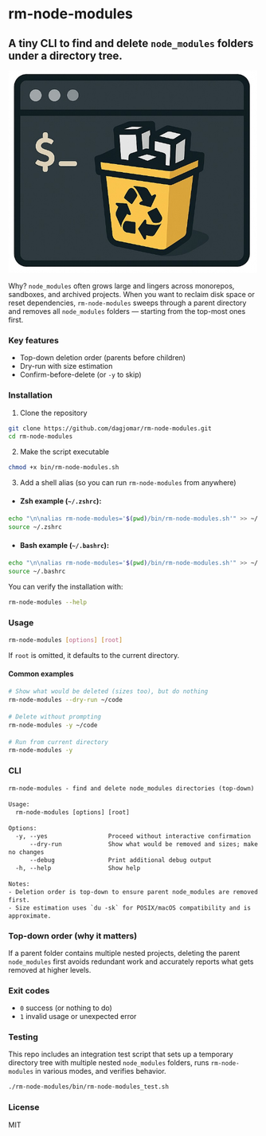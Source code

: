 # rm-node-modules

## A tiny CLI to find and delete `node_modules` folders under a directory tree.

<img src="./docs/rm-node-modules-illustration.jpg" alt="rm node modules logo illustration" width="500"/>

Why? `node_modules` often grows large and lingers across monorepos, sandboxes, and archived projects. When you want to reclaim disk space or reset dependencies, `rm-node-modules` sweeps through a parent directory and removes all `node_modules` folders — starting from the top-most ones first.

### Key features

- Top-down deletion order (parents before children)
- Dry-run with size estimation
- Confirm-before-delete (or `-y` to skip)

### Installation

1. Clone the repository

```bash
git clone https://github.com/dagjomar/rm-node-modules.git
cd rm-node-modules
```

2. Make the script executable

```bash
chmod +x bin/rm-node-modules.sh
```

3. Add a shell alias (so you can run `rm-node-modules` from anywhere)

- #### Zsh example (`~/.zshrc`):

```bash
echo "\n\nalias rm-node-modules='$(pwd)/bin/rm-node-modules.sh'" >> ~/.zshrc
source ~/.zshrc
```

- #### Bash example (`~/.bashrc`):

```bash
echo "\n\nalias rm-node-modules='$(pwd)/bin/rm-node-modules.sh'" >> ~/.bashrc
source ~/.bashrc
```

You can verify the installation with:

```bash
rm-node-modules --help
```

### Usage

```bash
rm-node-modules [options] [root]
```

If `root` is omitted, it defaults to the current directory.

#### Common examples

```bash
# Show what would be deleted (sizes too), but do nothing
rm-node-modules --dry-run ~/code

# Delete without prompting
rm-node-modules -y ~/code

# Run from current directory
rm-node-modules -y
```

### CLI

```text
rm-node-modules - find and delete node_modules directories (top-down)

Usage:
  rm-node-modules [options] [root]

Options:
  -y, --yes                 Proceed without interactive confirmation
      --dry-run             Show what would be removed and sizes; make no changes
      --debug               Print additional debug output
  -h, --help                Show help

Notes:
- Deletion order is top-down to ensure parent node_modules are removed first.
- Size estimation uses `du -sk` for POSIX/macOS compatibility and is approximate.
```

### Top-down order (why it matters)

If a parent folder contains multiple nested projects, deleting the parent `node_modules` first avoids redundant work and accurately reports what gets removed at higher levels.

### Exit codes

- `0` success (or nothing to do)
- `1` invalid usage or unexpected error

### Testing

This repo includes an integration test script that sets up a temporary directory tree with multiple nested `node_modules` folders, runs `rm-node-modules` in various modes, and verifies behavior.

```bash
./rm-node-modules/bin/rm-node-modules_test.sh
```

### License

MIT
